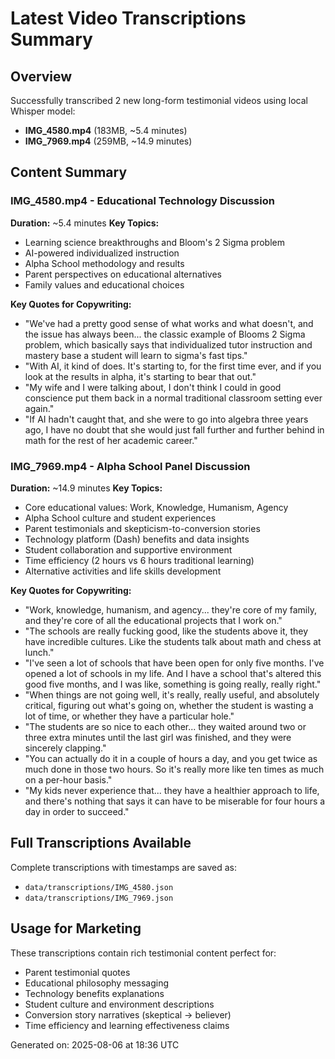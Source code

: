 # Latest Video Transcriptions Summary

## Overview
Successfully transcribed 2 new long-form testimonial videos using local Whisper model:

- **IMG_4580.mp4** (183MB, ~5.4 minutes)
- **IMG_7969.mp4** (259MB, ~14.9 minutes)

## Content Summary

### IMG_4580.mp4 - Educational Technology Discussion
**Duration:** ~5.4 minutes
**Key Topics:**
- Learning science breakthroughs and Bloom's 2 Sigma problem
- AI-powered individualized instruction
- Alpha School methodology and results
- Parent perspectives on educational alternatives
- Family values and educational choices

**Key Quotes for Copywriting:**
- "We've had a pretty good sense of what works and what doesn't, and the issue has always been... the classic example of Blooms 2 Sigma problem, which basically says that individualized tutor instruction and mastery base a student will learn to sigma's fast tips."
- "With AI, it kind of does. It's starting to, for the first time ever, and if you look at the results in alpha, it's starting to bear that out."
- "My wife and I were talking about, I don't think I could in good conscience put them back in a normal traditional classroom setting ever again."
- "If AI hadn't caught that, and she were to go into algebra three years ago, I have no doubt that she would just fall further and further behind in math for the rest of her academic career."

### IMG_7969.mp4 - Alpha School Panel Discussion
**Duration:** ~14.9 minutes
**Key Topics:**
- Core educational values: Work, Knowledge, Humanism, Agency
- Alpha School culture and student experiences
- Parent testimonials and skepticism-to-conversion stories
- Technology platform (Dash) benefits and data insights
- Student collaboration and supportive environment
- Time efficiency (2 hours vs 6 hours traditional learning)
- Alternative activities and life skills development

**Key Quotes for Copywriting:**
- "Work, knowledge, humanism, and agency... they're core of my family, and they're core of all the educational projects that I work on."
- "The schools are really fucking good, like the students above it, they have incredible cultures. Like the students talk about math and chess at lunch."
- "I've seen a lot of schools that have been open for only five months. I've opened a lot of schools in my life. And I have a school that's altered this good five months, and I was like, something is going really, really right."
- "When things are not going well, it's really, really useful, and absolutely critical, figuring out what's going on, whether the student is wasting a lot of time, or whether they have a particular hole."
- "The students are so nice to each other... they waited around two or three extra minutes until the last girl was finished, and they were sincerely clapping."
- "You can actually do it in a couple of hours a day, and you get twice as much done in those two hours. So it's really more like ten times as much on a per-hour basis."
- "My kids never experience that... they have a healthier approach to life, and there's nothing that says it can have to be miserable for four hours a day in order to succeed."

## Full Transcriptions Available
Complete transcriptions with timestamps are saved as:
- `data/transcriptions/IMG_4580.json`
- `data/transcriptions/IMG_7969.json`

## Usage for Marketing
These transcriptions contain rich testimonial content perfect for:
- Parent testimonial quotes
- Educational philosophy messaging
- Technology benefits explanations
- Student culture and environment descriptions
- Conversion story narratives (skeptical → believer)
- Time efficiency and learning effectiveness claims

Generated on: 2025-08-06 at 18:36 UTC